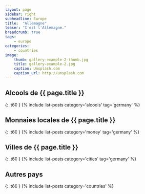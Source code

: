 ```yaml
---
layout: page
sidebar: right
subheadline: Europe
title:  "Allemagne"
teaser: "C'est l'Allemagne."
breadcrumb: true
tags:
    - europe
categories:
    - countries
image:
    thumb: gallery-example-2-thumb.jpg
    title: gallery-example-2.jpg
    caption: Unsplash.com
    caption_url: http://unsplash.com
---
```




## Alcools de {{ page.title }}
{: .t60 }
{% include list-posts category='alcools' tag='germany' %}

## Monnaies locales de {{ page.title }}
{: .t60 }
{% include list-posts category='money' tag='germany' %}

## Villes de {{ page.title }}
{: .t60 }
{% include list-posts category='cities' tag='germany' %}

## Autres pays
{: .t60 }
{% include list-posts category='countries' %}

